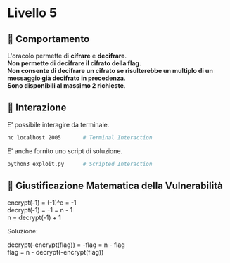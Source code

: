 # Livello 5

## 🤖 Comportamento

L'oracolo permette di **cifrare** e **decifrare**.  
**Non permette di decifrare il cifrato della flag**.  
**Non consente di decifrare un cifrato se risulterebbe un multiplo di un messaggio già decifrato in precedenza**.  
**Sono disponibili al massimo 2 richieste**.

## 🧩 Interazione

E' possibile interagire da terminale.  

```sh
nc localhost 2005       # Terminal Interaction
```

E' anche fornito uno script di soluzione.  

```sh
python3 exploit.py      # Scripted Interaction
```

## 📐 Giustificazione Matematica della Vulnerabilità

encrypt(-1) = (-1)^e = -1  
decrypt(-1) = -1 = n - 1  
n = decrypt(-1) + 1  

Soluzione: 

decrypt(-encrypt(flag)) = -flag = n - flag  
flag = n - decrypt(-encrypt(flag)) 
